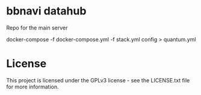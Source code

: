 # bbnavi datahub

Repo for the main server

docker-compose -f docker-compose.yml -f stack.yml config > quantum.yml

# License

This project is licensed under the GPLv3 license - see the LICENSE.txt file for more information.
